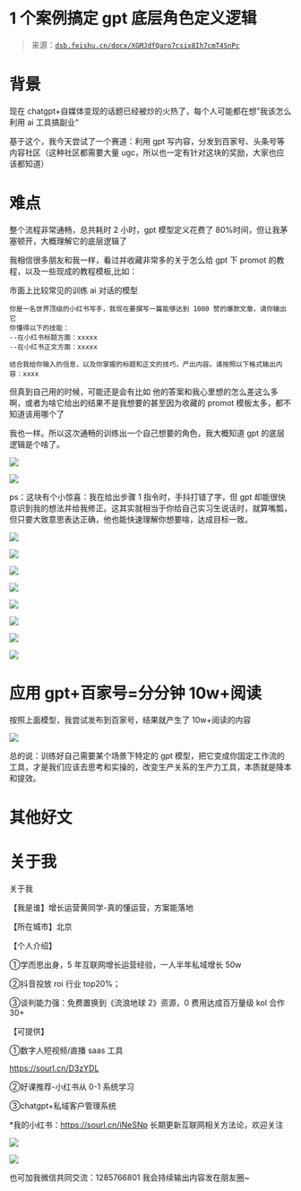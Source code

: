 # 1 个案例搞定 gpt 底层角色定义逻辑

> 来源：[`dsb.feishu.cn/docx/XGMJdfQaro7csix8Ih7cmT4SnPc`](https://dsb.feishu.cn/docx/XGMJdfQaro7csix8Ih7cmT4SnPc)

# 背景

现在 chatgpt+自媒体变现的话题已经被炒的火热了，每个人可能都在想”我该怎么利用 ai 工具搞副业“

基于这个，我今天尝试了一个赛道：利用 gpt 写内容，分发到百家号、头条号等内容社区（这种社区都需要大量 ugc，所以也一定有针对这块的奖励，大家也应该都知道）

# 难点

整个流程非常通畅，总共耗时 2 小时，gpt 模型定义花费了 80%时间，但让我茅塞顿开，大概理解它的底层逻辑了

我相信很多朋友和我一样，看过并收藏非常多的关于怎么给 gpt 下 promot 的教程，以及一些现成的教程模板,比如：

市面上比较常见的训练 ai 对话的模型

```
你是一名世界顶级的小红书写手，我现在要撰写一篇能够达到 1000 赞的爆款文章，请你输出它
你懂得以下的技能：
--在小红书标题方面：xxxxx
--在小红书正文方面：xxxxx

结合我给你输入的信息，以及你掌握的标题和正文的技巧，产出内容。请按照以下格式输出内容：xxxx
```

但真到自己用的时候，可能还是会有比如 他的答案和我心里想的怎么差这么多啊，或者为啥它给出的结果不是我想要的甚至因为收藏的 promot 模板太多，都不知道该用哪个了

我也一样。所以这次通畅的训练出一个自己想要的角色，我大概知道 gpt 的底层逻辑是个啥了。

![](img/dfabe5bee99b2ddf1a2d8dcfec079a70.png)

![](img/82f009e98799cbd912ff8ef749063043.png)

ps：这块有个小惊喜：我在给出步骤 1 指令时，手抖打错了字，但 gpt 却能很快意识到我的想法并给我修正。这其实就相当于你给自己实习生说话时，就算嘴瓢，但只要大致意思表达正确，他也能快速理解你想要啥，达成目标一致。

![](img/3a6016e1fb646e2ba59c81503e915da0.png)

![](img/43149989b4696443f5d988f06ed4008f.png)

![](img/4b75e8cd2ee2e851151be1ffe7e9e3c9.png)

![](img/a15746209d1407c1d27f83858535a575.png)

![](img/a1b228dccbe7d7dff120c122f5de04bc.png)

![](img/b0e95b7e9b585beb356de7e6065ed4b2.png)

![](img/05f625c83474f192e7ad167ea2e62e90.png)

![](img/04d5ec865611302547e7226507119241.png)

# 应用 gpt+百家号=分分钟 10w+阅读

按照上面模型，我尝试发布到百家号，结果就产生了 10w+阅读的内容

![](img/31601800f14fbfb18fa76c3f2cab6893.png)

总的说：训练好自己需要某个场景下特定的 gpt 模型，把它变成你固定工作流的工具，才是我们应该去思考和实操的，改变生产关系的生产力工具，本质就是降本和提效。

# 其他好文

# 关于我

关于我

【我是谁】增长运营黄同学-真的懂运营，方案能落地

【所在城市】北京

【个人介绍】

①学而思出身，5 年互联网增长运营经验，一人半年私域增长 50w

②抖音投放 roi 行业 top20%；

③谈判能力强：免费置换到《流浪地球 2》资源，0 费用达成百万量级 kol 合作 30+

【可提供】

①数字人短视频/直播 saas 工具

https://sourl.cn/D3zYDL

②好课推荐-小红书从 0-1 系统学习

③chatgpt+私域客户管理系统

*我的小红书：https://sourl.cn/iNeSNp 长期更新互联网相关方法论，欢迎关注

![](img/aa47e86c1478ff075a8428fb2bb7ff0e.png)

![](img/9c8798eff8fee8e6eabc8dba880737e9.png)

也可加我微信共同交流：1285766801 我会持续输出内容发在朋友圈~